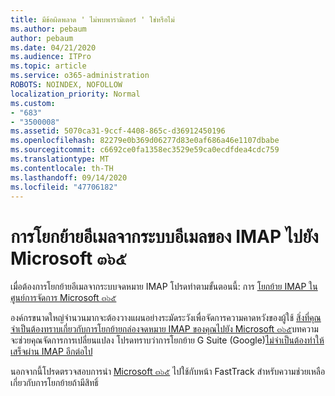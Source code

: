 ```yaml
---
title: มีข้อผิดพลาด ' ไม่พบพารามิเตอร์ ' ใช่หรือไม่
ms.author: pebaum
author: pebaum
ms.date: 04/21/2020
ms.audience: ITPro
ms.topic: article
ms.service: o365-administration
ROBOTS: NOINDEX, NOFOLLOW
localization_priority: Normal
ms.custom:
- "683"
- "3500008"
ms.assetid: 5070ca31-9ccf-4408-865c-d36912450196
ms.openlocfilehash: 82279e0b369d06277d83e0af686a46e1107dbabe
ms.sourcegitcommit: c6692ce0fa1358ec3529e59ca0ecdfdea4cdc759
ms.translationtype: MT
ms.contentlocale: th-TH
ms.lasthandoff: 09/14/2020
ms.locfileid: "47706182"
---
```

# <a name="migrating-email-from-imap-email-system-to-microsoft-365"></a>การโยกย้ายอีเมลจากระบบอีเมลของ IMAP ไปยัง Microsoft ๓๖๕

เมื่อต้องการโยกย้ายอีเมลจากระบบจดหมาย IMAP โปรดทำตามขั้นตอนนี้: การ [โยกย้าย IMAP ในศูนย์การจัดการ Microsoft ๓๖๕](https://docs.microsoft.com/Exchange/mailbox-migration/migrating-imap-mailboxes/imap-migration-in-the-admin-center)
  
องค์กรขนาดใหญ่จำนวนมากจะต้องวางแผนอย่างระมัดระวังเพื่อจัดการความคาดหวังของผู้ใช้ [สิ่งที่คุณจำเป็นต้องทราบเกี่ยวกับการโยกย้ายกล่องจดหมาย IMAP ของคุณไปยัง Microsoft ๓๖๕](https://docs.microsoft.com/Exchange/mailbox-migration/migrating-imap-mailboxes/migrating-imap-mailboxes)บทความจะช่วยคุณจัดการการเปลี่ยนแปลง โปรดทราบว่าการโยกย้าย G Suite (Google)[ไม่จำเป็นต้องทำให้เสร็จผ่าน IMAP อีกต่อไป](https://docs.microsoft.com/Exchange/mailbox-migration/perform-g-suite-migration)

นอกจากนี้โปรดตรวจสอบการนำ [Microsoft ๓๖๕](https://www.microsoft.com/fasttrack/microsoft-365/office-365) ไปใช้กับหน้า FastTrack สำหรับความช่วยเหลือเกี่ยวกับการโยกย้ายถ้ามีสิทธิ์
  
